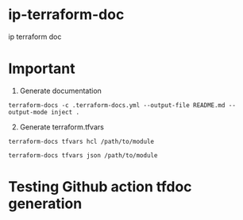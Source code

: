 # ip-terraform-doc
ip terraform doc

# Important
1. Generate documentation
```
terraform-docs -c .terraform-docs.yml --output-file README.md --output-mode inject .
```

2. Generate terraform.tfvars
```
terraform-docs tfvars hcl /path/to/module

terraform-docs tfvars json /path/to/module
``` 
# Testing Github action tfdoc generation

<!-- BEGIN_TF_DOCS -->
<!-- END_TF_DOCS -->
